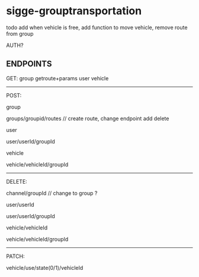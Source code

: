 ﻿# sigge-grouptransportation

todo add when vehicle is free, add function to move vehicle, remove route from group

AUTH?


ENDPOINTS
--------------------------------------------------
GET:
group
getroute+params
user
vehicle

-------------------

POST:

group

groups/groupid/routes // create route, change endpoint add delete

user

user/userId/groupId

vehicle

vehicle/vehicleId/groupId

-------------------

DELETE:

channel/groupId    // change to group ?

user/userId

user/userId/groupId

vehicle/vehicleId

vehicle/vehicleId/groupId

-------------------

PATCH:

vehicle/use/state(0/1)/vehicleId
